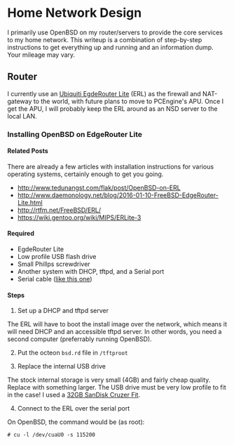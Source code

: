 # Home Network Design

I primarily use OpenBSD on my router/servers to provide the core services to my
home network. This writeup is a combination of step-by-step instructions to get
everything up and running and an information dump. Your mileage may vary.

## Router

I currently use an [Ubiquiti EgdeRouter Lite][erl_amazon] (ERL) as the firewall
and NAT-gateway to the world, with future plans to move to PCEngine's APU. Once
I get the APU, I will probably keep the ERL around as an NSD server to the
local LAN.

### Installing OpenBSD on EdgeRouter Lite

#### Related Posts

There are already a few articles with installation instructions for various
operating systems, certainly enough to get you going.

 * http://www.tedunangst.com/flak/post/OpenBSD-on-ERL
 * http://www.daemonology.net/blog/2016-01-10-FreeBSD-EdgeRouter-Lite.html
 * http://rtfm.net/FreeBSD/ERL/
 * https://wiki.gentoo.org/wiki/MIPS/ERLite-3

#### Required

 * EgdeRouter Lite
 * Low profile USB flash drive
 * Small Phillps screwdriver
 * Another system with DHCP, tftpd, and a Serial port
 * Serial cable ([like this one][serial_amazon])

#### Steps

1. Set up a DHCP and tftpd server

The ERL will have to boot the install image over the network, which means it
will need DHCP and an accessible tftpd server. In other words, you need a
second computer (preferrably running OpenBSD).

2. Put the octeon `bsd.rd` file in `/tftproot`

3. Replace the internal USB drive

The stock internal storage is very small (4GB) and fairly cheap quality. Replace
with something larger. The USB drive must be very low profile to fit in the
case! I used a [32GB SanDisk Cruzer Fit](https://www.amazon.com/dp/B00812F7O8/).

4. Connect to the ERL over the serial port

On OpenBSD, the command would be (as root):

```
# cu -l /dev/cuaU0 -s 115200
```



[erl_amazon]:		https://www.amazon.com/Ubiquiti-Edgerouter-ERLITE-3-Desktop-Router/dp/B00HXT8EKE/
[serial_amazon]:	https://www.amazon.com/Generic-7-Cisco-Console-RJ45-to-DB9/dp/B000GL3MOY/

